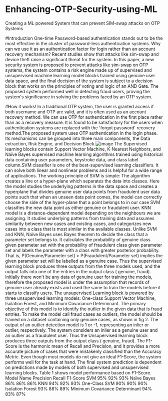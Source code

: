 # Enhancing-OTP-Security-using-ML
Creating a ML powered System that can prevent SIM-swap attacks on OTP Systems

#Introduction
One-time Password-based authentication stands out to be the most effective in the cluster of password-less authentication systems. Why can we use it as an authentication factor for login rather than an account recovery mechanism? Recent studies show that attacks like sim-swap and device theft raise a significant threat for the system. In this paper, a new security system is proposed to prevent attacks like sim-swap on OTP systems, the system contains a risk engine made up of supervised and unsupervised machine learning model blocks trained using genuine user data space, and the final decision of the system is subject to a decision block that works on the principles of voting and logic of an AND Gate. The proposed system performed well in detecting fraud users, proving the system's significance in solving the problems faced by an OTP system.

#How it works!
In a traditional OTP system, the user is granted access if both username and OTP are valid, and it is often used as an account recovery method. We can use OTP for authentication in the first place rather than as a recovery measure. It is found to be satisfactory for the users when authentication systems are replaced with the 'forgot password' recovery method.The proposed system uses OTP authentication in the login phase. Its mechanisms can be grouped into three main components, the Data extraction, Risk Engine, and Decision Block
![image](https://user-images.githubusercontent.com/71520074/146628679-a49c9afc-465b-4c0a-9184-a25e8687d117.png)
The Supervised learning blocks contain Support Vector Machine, K-Nearest Neighbors, and Naïve Bayes supervised machine learning algorithms trained using historical data containing user parameters, keystroke data, and class label column.SVM classifier is one of the best-supervised learning classifiers. It can solve both linear and nonlinear problems and is helpful for a wide range of applications. The working principle of SVM is simple: The algorithm creates a line or a hyper-plane which separates the data into classes. Here the model studies the underlying patterns in the data space and creates a hyperplane that divides genuine user data points from fraudulent user data points such that when an unseen data point comes, the model can correctly choose the side of the hyper-plane that a point belongs to in our case SVM classifies the new data point as either genuine or fraudulent user. KNN model is a distance-dependent model depending on the neighbours we are assigning. It studies underlying patterns from training data and assumes similarity between new cases and existing cases, and categorizes new cases into a class that is most similar in the available classes. Unlike SVM and KNN, Naïve Bayes uses Bayes theorem to decide the class that a parameter set belongs to. It calculates the probability of genuine class given parameter set with the probability of fraudulent class given parameter set and labels the parameter with a class with greater posterior probability. That is, P(Genuine/Parameter set) > P(Fraudulent/Parameter set) implies the given parameter set will be labelled as a genuine case. Thus the supervised learning block produces three outputs from the three models used, and the output falls into one of the entries in the output class ( genuine, fraud). Initially there won't be any data of genuine user for training the models, therefore the proposed model is under the assumption that records of genuine user already exists and used the same to train the models before it starts to classify users.
The unsupervised Learning block is powered by three unsupervised learning models: One-class Support Vector Machine, Isolation Forest, and Minimum Covariance Determinant. The primary objective of this model is to identify the outlier in the given data that is fraud entries. To make the model call fraud cases as outliers, the model should be trained on a dataset containing only genuine cases, as shown in fig 2. The output of an outlier detection model is 1 or -1, representing an inlier or outlier, respectively. The system considers an inlier as a genuine user and an outlier as a fraudulent user. Thus the Unsupervised learning block produces three outputs from the output class ( genuine, fraud). The F1-Score is the harmonic mean of Recall and Precision, and it provides a more accurate picture of cases that were mistakenly classified than the Accuracy Metric. Even though most models do not give an ideal F1-Score, the system performs well for the task at hand. The final system prediction is dependent on predictions made by models of both supervised and unsupervised learning blocks. Table 1 shows model performance based on F1-Score.
Model Name	Precision	Recall	F1-Score 
SVM	95%	92%	93%
Naïve Bayes	86%	86%	86%
KNN	94%	92%	93%
One-Class SVM	90%	90%	90%
Isolation Forest	93%	88%	89%
Minimum Covariance Determinant	94%	83%	87%
